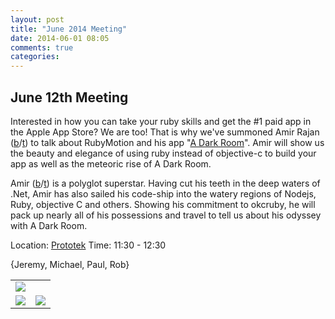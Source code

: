```yaml
---
layout: post
title: "June 2014 Meeting"
date: 2014-06-01 08:05
comments: true
categories:
---
```

## June 12th Meeting

Interested in how you can take your ruby skills and get the #1 paid app in the Apple App Store? We are too! That is why we've summoned Amir Rajan ([b][b]/[t][t]) to talk about RubyMotion and his app "[A Dark Room][darkroom]".  Amir will show us the beauty and elegance of using ruby instead of objective-c to build your app as well as the meteoric rise of A Dark Room.

Amir ([b][b]/[t][t]) is a polyglot superstar. Having cut his teeth in the deep waters of .Net, Amir has also sailed his code-ship into the watery regions of Nodejs, Ruby, objective C and others. Showing his commitment to okcruby, he will pack up nearly all of his possessions and travel to tell us about his odyssey with A Dark Room.

Location: [Prototek][prototek]
Time: 11:30 - 12:30

{Jeremy, Michael, Paul, Rob}

<table width="550" cellspacing="0" cellpadding="0">
<tr><td colspan="2"><img src="{{ root_url }}/images/sponsors/sponsor-bar.jpg" /></td></tr>
<tr><td><a href="http://www.roberthalf.com/technology/"><img src="{{ root_url }}/images/sponsors/half.jpg" /></a></td>
<td><a href="http://raisemore.com/"><img src="{{ root_url }}/images/sponsors/raisemore.jpg" /></a></td>
</tr>
</table>

[t]: https://twitter.com/amirrajan
[b]: http://amirrajan.net
[prototek]: http://prototekokc.com/
[darkroom]: https://itunes.apple.com/us/app/a-dark-room/id736683061?mt=8
